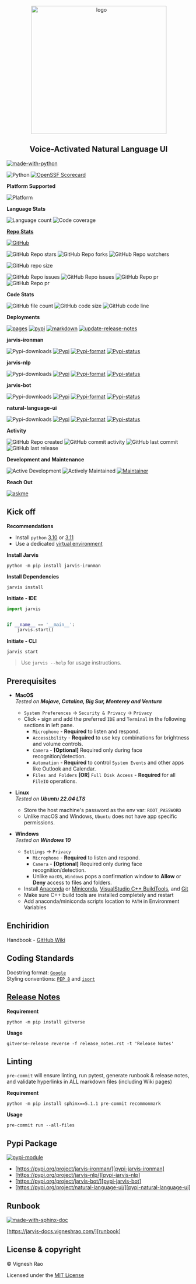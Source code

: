 <p align="center" style="text-align: center">
  <img src="https://thevickypedia.github.io/open-source/images/logo/jarvis.png" width="371px" height="350px" alt="logo">
</p>
<h2 align="center">Voice-Activated Natural Language UI</h2>

[![made-with-python][label-python]][python]

![Python][label-pyversion]
[![OpenSSF Scorecard][label-open-ssf]][link-open-ssf]

**Platform Supported**

![Platform][label-platform]

**Language Stats**

![Language count][label-language-ct]
![Code coverage][label-code-coverage]

**[Repo Stats][repo]**

[![GitHub][label-license]][license]

![GitHub Repo stars][label-stars]
![GitHub Repo forks][label-forks]
![GitHub Repo watchers][label-watchers]

![GitHub repo size][label-repo-size]

![GitHub Repo issues][label-issues-closed]
![GitHub Repo issues][label-issues-raw]
![GitHub Repo pr][label-pr-closed]
![GitHub Repo pr][label-pr-raw]

**Code Stats**

![GitHub file count][label-file-count]
![GitHub code size][label-code-size]
![GitHub code line][label-code-line]

**Deployments**

[![pages][label-actions-pages]][gha_pages]
[![pypi][label-actions-pypi]][gha_pypi]
[![markdown][label-actions-markdown]][gha_md_valid]
[![update-release-notes][label-actions-release]][gha_release_notes]

**jarvis-ironman**

![Pypi-downloads][label-pypi-downloads-jarvis-ironman]
[![Pypi][label-pypi-jarvis-ironman]][pypi-jarvis-ironman]
[![Pypi-format][label-pypi-format-jarvis-ironman]][pypi-files]
[![Pypi-status][label-pypi-status-jarvis-ironman]][pypi-jarvis-ironman]

**jarvis-nlp**

![Pypi-downloads][label-pypi-downloads-jarvis-nlp]
[![Pypi][label-pypi-jarvis-nlp]][pypi-jarvis-nlp]
[![Pypi-format][label-pypi-format-jarvis-nlp]][pypi-files]
[![Pypi-status][label-pypi-status-jarvis-nlp]][pypi-jarvis-ironman]

**jarvis-bot**

![Pypi-downloads][label-pypi-downloads-jarvis-bot]
[![Pypi][label-pypi-jarvis-bot]][pypi-jarvis-bot]
[![Pypi-format][label-pypi-format-jarvis-bot]][pypi-files]
[![Pypi-status][label-pypi-status-jarvis-bot]][pypi-jarvis-bot]

**natural-language-ui**

![Pypi-downloads][label-pypi-downloads-natural-language-ui]
[![Pypi][label-pypi-natural-language-ui]][pypi-natural-language-ui]
[![Pypi-format][label-pypi-format-natural-language-ui]][pypi-files]
[![Pypi-status][label-pypi-status-natural-language-ui]][pypi-natural-language-ui]

**Activity**

![GitHub Repo created][label-github-repo-created]
![GitHub commit activity][label-github-commit-activity]
![GitHub last commit][label-github-last-commit]
![GitHub last release][label-github-last-release]

**Development and Maintenance**

![Active Development][label-active-development]
![Actively Maintained][label-actively-maintained]
[![Maintainer][label-maintainer]][webpage]

**Reach Out**

[![askme][label-askme]][webpage_contact]

## Kick off

**Recommendations**

- Install `python` [3.10] or [3.11]
- Use a dedicated [virtual environment]

**Install Jarvis**
```shell
python -m pip install jarvis-ironman
```

**Install Dependencies**
```shell
jarvis install
```

**Initiate - IDE**
```python
import jarvis


if __name__ == '__main__':
    jarvis.start()
```

**Initiate - CLI**
```shell
jarvis start
```

> Use `jarvis --help` for usage instructions.

## Prerequisites
   - **MacOS** <br> _Tested on **Mojave, Catalina, Big Sur, Monterey and Ventura**_
     - `System Preferences` → `Security & Privacy` → `Privacy`
     - Click `+` sign and add the preferred `IDE` and `Terminal` in the following sections in left pane.
       - `Microphone` - **Required** to listen and respond.
       - `Accessibility` - **Required** to use key combinations for brightness and volume controls.
       - `Camera` - **[Optional]** Required only during face recognition/detection.
       - `Automation` - **Required** to control `System Events` and other apps like Outlook and Calendar.
       - `Files and Folders` **[OR]** `Full Disk Access` - **Required** for all `FileIO` operations.

   - **Linux** <br> _Tested on **Ubuntu 22.04 LTS**_
     - Store the host machine's password as the env var: `ROOT_PASSWORD`
     - Unlike macOS and Windows, `Ubuntu` does not have app specific permissions.

   - **Windows** <br> _Tested on **Windows 10**_
     - `Settings` → `Privacy`
       - `Microphone` - **Required** to listen and respond.
       - `Camera` - **[Optional]** Required only during face recognition/detection.
       - Unlike `macOS`, `Windows` pops a confirmation window to **Allow** or **Deny** access to files and folders.
     - Install [Anaconda] or [Miniconda], [VisualStudio C++ BuildTools][vcpp], and [Git][git-cli]
     - Make sure C++ build tools are installed completely and restart
     - Add anaconda/miniconda scripts location to `PATH` in Environment Variables

## Enchiridion
Handbook - [GitHub Wiki][wiki]

## Coding Standards
Docstring format: [`Google`][google-docs] <br>
Styling conventions: [`PEP 8`][pep8] and [`isort`][isort]

## [Release Notes][release-notes]
**Requirement**
```shell
python -m pip install gitverse
```

**Usage**
```shell
gitverse-release reverse -f release_notes.rst -t 'Release Notes'
```

## Linting
`pre-commit` will ensure linting, run pytest, generate runbook & release notes, and validate hyperlinks in ALL
markdown files (including Wiki pages)

**Requirement**
```shell
python -m pip install sphinx==5.1.1 pre-commit recommonmark
```

**Usage**
```shell
pre-commit run --all-files
```

## Pypi Package
[![pypi-module](https://img.shields.io/badge/Software%20Repository-pypi-1f425f.svg)][pypi-repo]

- [https://pypi.org/project/jarvis-ironman/][pypi-jarvis-ironman]
- [https://pypi.org/project/jarvis-nlp/][pypi-jarvis-nlp]
- [https://pypi.org/project/jarvis-bot/][pypi-jarvis-bot]
- [https://pypi.org/project/natural-language-ui/][pypi-natural-language-ui]

## Runbook
[![made-with-sphinx-doc](https://img.shields.io/badge/Code%20Docs-Sphinx-1f425f.svg)][sphinx]

[https://jarvis-docs.vigneshrao.com/][runbook]

## License & copyright

&copy; Vignesh Rao

Licensed under the [MIT License][license]

[python]: https://python.org
[3.10]: https://docs.python.org/3/whatsnew/3.10.html
[3.11]: https://docs.python.org/3/whatsnew/3.11.html
[virtual environment]: https://docs.python.org/3/tutorial/venv.html
[PyCharm]: https://www.jetbrains.com/pycharm/
[VSCode]: https://code.visualstudio.com/download
[repo]: https://api.github.com/repos/thevickypedia/Jarvis
[license]: https://github.com/thevickypedia/Jarvis/blob/master/LICENSE
[pypi-jarvis-ironman]: https://pypi.org/project/jarvis-ironman
[pypi-jarvis-nlp]: https://pypi.org/project/jarvis-nlp
[pypi-jarvis-bot]: https://pypi.org/project/jarvis-bot
[pypi-natural-language-ui]: https://pypi.org/project/natural-language-ui
[pypi-files]: https://pypi.org/project/jarvis-ironman/#files
[pypi-repo]: https://packaging.python.org/tutorials/packaging-projects/
[wiki]: https://github.com/thevickypedia/Jarvis/wiki
[release-notes]: https://github.com/thevickypedia/Jarvis/blob/master/release_notes.rst
[gha_pages]: https://github.com/thevickypedia/Jarvis/actions/workflows/pages/pages-build-deployment
[gha_pypi]: https://github.com/thevickypedia/Jarvis/actions/workflows/matrix-publisher.yml
[gha_md_valid]: https://github.com/thevickypedia/Jarvis/actions/workflows/markdown.yml
[gha_release_notes]: https://github.com/thevickypedia/Jarvis/actions/workflows/release_notes.yml
[webpage]: https://vigneshrao.com/
[webpage_contact]: https://vigneshrao.com/contact
[Anaconda]: https://docs.conda.io/projects/conda/en/latest/user-guide/install/
[Miniconda]: https://docs.conda.io/en/latest/miniconda.html#windows-installers
[vcpp]: https://visualstudio.microsoft.com/visual-cpp-build-tools/
[git-cli]: https://git-scm.com/download/win/
[google-docs]: https://google.github.io/styleguide/pyguide.html#38-comments-and-docstrings
[pep8]: https://www.python.org/dev/peps/pep-0008/
[isort]: https://pycqa.github.io/isort/
[sphinx]: https://www.sphinx-doc.org/en/master/man/sphinx-autogen.html
[runbook]: https://jarvis-docs.vigneshrao.com/

<!-- labels -->

[label-python]: https://img.shields.io/badge/Made%20with-Python-blue?style=for-the-badge&logo=Python
[label-pyversion]: https://img.shields.io/badge/python-3.10%20%7C%203.11-orange
[label-pypi-downloads-jarvis-ironman]: https://img.shields.io/pypi/dm/jarvis-ironman
[label-pypi-downloads-jarvis-nlp]: https://img.shields.io/pypi/dm/jarvis-nlp
[label-pypi-downloads-jarvis-bot]: https://img.shields.io/pypi/dm/jarvis-bot
[label-pypi-downloads-natural-language-ui]: https://img.shields.io/pypi/dm/natural-language-ui
[label-platform]: https://img.shields.io/badge/Platform-Linux|macOS|Windows-1f425f.svg

[label-language-ct]: https://img.shields.io/github/languages/count/thevickypedia/Jarvis
[label-code-coverage]: https://img.shields.io/github/languages/top/thevickypedia/Jarvis

[label-license]: https://img.shields.io/github/license/thevickypedia/Jarvis

[label-stars]: https://img.shields.io/github/stars/thevickypedia/Jarvis
[label-forks]: https://img.shields.io/github/forks/thevickypedia/Jarvis
[label-watchers]: https://img.shields.io/github/watchers/thevickypedia/Jarvis

[label-repo-size]: https://img.shields.io/github/repo-size/thevickypedia/Jarvis
[label-code-size]: https://img.shields.io/github/languages/code-size/thevickypedia/Jarvis
[label-code-line]: http://jarvis.vigneshrao.com/line-count?badge=true
[label-file-count]: http://jarvis.vigneshrao.com/file-count?badge=true

[label-issues-closed]: https://img.shields.io/github/issues-closed-raw/thevickypedia/Jarvis
[label-issues-raw]: https://img.shields.io/github/issues-raw/thevickypedia/Jarvis
[label-pr-closed]: https://img.shields.io/github/issues-pr-closed-raw/thevickypedia/Jarvis
[label-pr-raw]: https://img.shields.io/github/issues-pr-raw/thevickypedia/Jarvis

[label-actions-pages]: https://github.com/thevickypedia/Jarvis/actions/workflows/pages/pages-build-deployment/badge.svg
[label-actions-pypi]: https://github.com/thevickypedia/Jarvis/actions/workflows/matrix-publisher.yml/badge.svg
[label-actions-markdown]: https://github.com/thevickypedia/Jarvis/actions/workflows/markdown.yml/badge.svg
[label-actions-release]: https://github.com/thevickypedia/Jarvis/actions/workflows/release_notes.yml/badge.svg?branch=master

[label-pypi-jarvis-ironman]: https://img.shields.io/pypi/v/jarvis-ironman
[label-pypi-format-jarvis-ironman]: https://img.shields.io/pypi/format/jarvis-ironman
[label-pypi-status-jarvis-ironman]: https://img.shields.io/pypi/status/jarvis-ironman

[label-pypi-jarvis-bot]: https://img.shields.io/pypi/v/jarvis-bot
[label-pypi-format-jarvis-bot]: https://img.shields.io/pypi/format/jarvis-bot
[label-pypi-status-jarvis-bot]: https://img.shields.io/pypi/status/jarvis-bot

[label-pypi-jarvis-nlp]: https://img.shields.io/pypi/v/jarvis-nlp
[label-pypi-format-jarvis-nlp]: https://img.shields.io/pypi/format/jarvis-nlp
[label-pypi-status-jarvis-nlp]: https://img.shields.io/pypi/status/jarvis-nlp

[label-pypi-natural-language-ui]: https://img.shields.io/pypi/v/natural-language-ui
[label-pypi-format-natural-language-ui]: https://img.shields.io/pypi/format/natural-language-ui
[label-pypi-status-natural-language-ui]: https://img.shields.io/pypi/status/natural-language-ui

[label-github-repo-created]: https://img.shields.io/date/1599432310
[label-github-commit-activity]: https://img.shields.io/github/commit-activity/y/thevickypedia/Jarvis
[label-github-last-commit]: https://img.shields.io/github/last-commit/thevickypedia/Jarvis
[label-github-last-release]: https://img.shields.io/github/release-date/thevickypedia/Jarvis

[label-active-development]: https://img.shields.io/badge/Development%20Level-Actively%20Developed-success.svg
[label-actively-maintained]: https://img.shields.io/badge/Maintenance%20Level-Actively%20Maintained-success.svg
[label-maintainer]: https://img.shields.io/badge/Maintained%20By-Vignesh%20Rao-blue.svg

[label-askme]: https://img.shields.io/badge/SELECT%20*%20FROM-questions-1abc9c.svg

[label-open-ssf]: https://api.securityscorecards.dev/projects/github.com/thevickypedia/Jarvis/badge
[link-open-ssf]: https://securityscorecards.dev/viewer/?uri=github.com/thevickypedia/Jarvis
